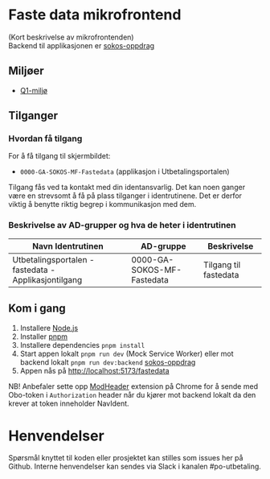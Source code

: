 # Faste data mikrofrontend

(Kort beskrivelse av mikrofrontenden)
</br>Backend til applikasjonen er [sokos-oppdrag](https://github.com/navikt/sokos-oppdrag)

## Miljøer

- [Q1-miljø](https://utbetalingsportalen.intern.dev.nav.no/fastedata)

## Tilganger

### Hvordan få tilgang

For å få tilgang til skjermbildet:

- `0000-GA-SOKOS-MF-Fastedata` (applikasjon i Utbetalingsportalen)

Tilgang fås ved ta kontakt med din identansvarlig. Det kan noen ganger være en strevsomt å få på plass tilganger
i identrutinene. Det er derfor viktig å benytte riktig begrep i kommunikasjon med dem.

### Beskrivelse av AD-grupper og hva de heter i identrutinen

| Navn Identrutinen                                    | AD-gruppe                  | Beskrivelse           |
| ---------------------------------------------------- | -------------------------- | --------------------- |
| Utbetalingsportalen - fastedata - Applikasjontilgang | 0000-GA-SOKOS-MF-Fastedata | Tilgang til fastedata |

## Kom i gang

1. Installere [Node.js](https://nodejs.dev/en/)
2. Installer [pnpm](https://pnpm.io/)
3. Installere dependencies `pnpm install`
4. Start appen lokalt `pnpm run dev` (Mock Service Worker) eller mot backend lokalt `pnpm run dev:backend` [sokos-oppdrag](https://github.com/navikt/sokos-oppdrag)
5. Appen nås på <http://localhost:5173/fastedata>

NB! Anbefaler sette opp [ModHeader](https://modheader.com/) extension på Chrome for å sende med Obo-token i `Authorization` header når du kjører mot backend lokalt da den krever at token inneholder NavIdent.

# Henvendelser

Spørsmål knyttet til koden eller prosjektet kan stilles som issues her på Github.
Interne henvendelser kan sendes via Slack i kanalen #po-utbetaling.
